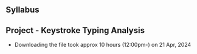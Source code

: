 ## Syllabus

## Project - Keystroke Typing Analysis
- Downloading the file took  approx 10 hours (12:00pm-) on 21 Apr, 2024
